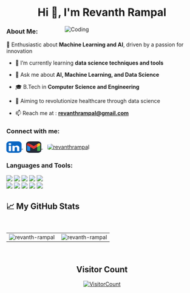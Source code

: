<h1 align="center">Hi 👋, I'm Revanth Rampal</h1>

<img align="right" alt="Coding" width="350" src="https://martinvalda.com/img/about.gif">

<h3 align="left">About Me:</h3>

 🤖 Enthusiastic about **Machine Learning and AI**, driven by a passion for innovation

- 🌱 I’m currently learning  **data science techniques and tools**

- 💬 Ask me about **AI, Machine Learning, and Data Science**

- 🎓 B.Tech in **Computer Science and Engineering**


- 🔭 Aiming to revolutionize healthcare through data science

- 📫 Reach me at : **revanthrampal@gmail.com**

<h3 align="left">Connect with me:</h3>
<p align="left">
  <a href="https://linkedin.com/in/revanthrampal"  target="_blank" rel="noopener noreferrer">
    <img align="center" src="https://raw.githubusercontent.com/tandpfun/skill-icons/refs/heads/main/icons/LinkedIn.svg" alt="revanthrampal" height="30" width="40" />
  </a>
 &nbsp;
  <a href="https://mail.google.com/mail/?view=cm&fs=1&to=revanthdrampal@gmail.com"  target="_blank" rel="noopener noreferrer">
    <img align="center" src="https://raw.githubusercontent.com/tandpfun/skill-icons/refs/heads/main/icons/Gmail-Dark.svg" alt="Gmail" height="30" width="40" />
  </a>
&nbsp;&nbsp;
  <a href="https://linktr.ee/revanthrampal"  target="_blank" rel="noopener noreferrer">
    <img align="center" src="https://avatars.githubusercontent.com/u/46659100?s=200&v=4" alt="revanthrampal" height="30" width="35"  style ="border-radius:19%;"/>
  </a>
 
</p>


</p>

<h3 align="left">Languages and Tools:</h3>
<!-- https://home.aveek.io/GitHub-Profile-Badges-->
<!--https://github.com/Ileriayo/markdown-badges -->
<p align="left">
<img src="https://img.shields.io/badge/-HTML5-E34F26?logo=html5&logoColor=white&style=for-the-badge">
    
<img src="https://img.shields.io/badge/-CSS3-1572B6?logo=css3&logoColor=white&style=for-the-badge">

 <img src="https://img.shields.io/badge/-Bootstrap-7952B3?logo=bootstrap&logoColor=white&style=for-the-badge">
 
 <img src="https://img.shields.io/badge/javascript-%23323330.svg?style=for-the-badge&logo=javascript&logoColor=%23F7DF1E">
 
 <img src="https://img.shields.io/badge/-MySQL-4479A1?logo=mysql&logoColor=white&style=for-the-badge">
<br>
<img src="https://img.shields.io/badge/-Python-3776AB?logo=python&logoColor=white&style=for-the-badge">

<img src="https://img.shields.io/badge/Matplotlib-%23ffffff.svg?style=for-the-badge&logo=Matplotlib&logoColor=black">

<img src="https://img.shields.io/badge/-NumPy-013243?logo=numpy&logoColor=white&style=for-the-badge">

<img src="https://img.shields.io/badge/-Pandas-150458?logo=pandas&logoColor=white&style=for-the-badge">

<img src="https://img.shields.io/badge/-Scikit--learn-F7931E?logo=scikit-learn&logoColor=white&style=for-the-badge">



## 📈 My GitHub Stats

<br>
<table  align-items: center;" table border="0">
<tr><td>
  <img src="https://github-readme-stats.vercel.app/api/top-langs?username=revanth-rampal&show_icons=true&locale=en&layout=compact" alt="revanth-rampal"/>&nbsp;</td>
 <td> <img src="https://github-readme-stats.vercel.app/api?username=revanth-rampal&show_icons=true&locale=en" alt="revanth-rampal" width="400" height="200" /></td> <tr>
</div>
</table>
<br>

<h2 align="center"> Visitor Count</h3>
 <a align="center" href="https://profile-counter.glitch.me/{revanth-rampal}/count.svg">
   
   ![VisitorCount](https://profile-counter.glitch.me/{revanth-rampal}/count.svg)  

